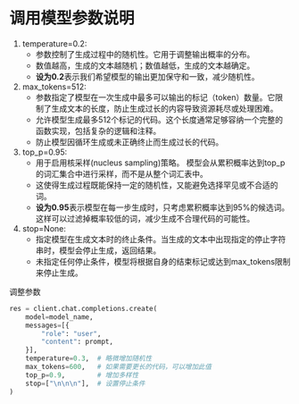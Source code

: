 # 调用模型参数说明

1. temperature=0.2: 
    - 参数控制了生成过程中的随机性。它用于调整输出概率的分布。
    - 数值越高，生成的文本越随机；数值越低，生成的文本越确定。
    - **设为0.2**表示我们希望模型的输出更加保守和一致，减少随机性。
2. max_tokens=512:
   - 参数指定了模型在一次生成中最多可以输出的标记（token）数量。它限制了生成文本的长度，防止生成过长的内容导致资源耗尽或处理困难。
   - 允许模型生成最多512个标记的代码。这个长度通常足够容纳一个完整的函数实现，包括复杂的逻辑和注释。
   - 防止模型因循环生成或未正确终止而生成过长的代码。
3. top_p=0.95:
   - 用于启用核采样(nucleus sampling)策略。 模型会从累积概率达到top_p的词汇集合中进行采样，而不是从整个词汇表中。
   - 这使得生成过程既能保持一定的随机性，又能避免选择罕见或不合适的词。
   - **设为0.95**表示模型在每一步生成时，只考虑累积概率达到95%的候选词。 这样可以过滤掉概率较低的词，减少生成不合理代码的可能性。
4. stop=None:
   - 指定模型在生成文本时的终止条件。当生成的文本中出现指定的停止字符串时，模型会停止生成，返回结果。
   - 未指定任何停止条件，模型将根据自身的结束标记或达到max_tokens限制来停止生成。

调整参数
```python
res = client.chat.completions.create(
    model=model_name,
    messages=[{
        "role": "user",
        "content": prompt,
    }],
    temperature=0.3,  # 略微增加随机性
    max_tokens=600,   # 如果需要更长的代码，可以增加此值
    top_p=0.9,        # 增加多样性
    stop=["\n\n\n"],  # 设置停止条件
)
```

